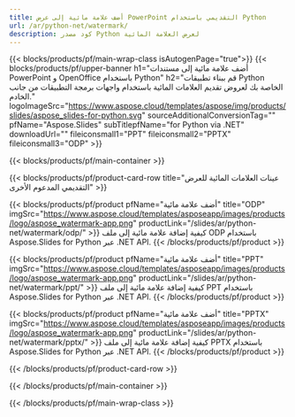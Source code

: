 ```yaml
---
title: أضف علامة مائية إلى عرض PowerPoint التقديمي باستخدام Python
url: /ar/python-net/watermark/
description: كود مصدر Python لعرض العلامة المائية
---
```


{{< blocks/products/pf/main-wrap-class isAutogenPage="true">}}
{{< blocks/products/pf/upper-banner h1="أضف علامة مائية إلى مستندات PowerPoint و OpenOffice باستخدام Python" h2="قم ببناء تطبيقات Python الخاصة بك لعروض تقديم العلامات المائية باستخدام واجهات برمجة التطبيقات من جانب الخادم." logoImageSrc="https://www.aspose.cloud/templates/aspose/img/products/slides/aspose_slides-for-python.svg" sourceAdditionalConversionTag="" pfName="Aspose.Slides" subTitlepfName="for Python via .NET" downloadUrl="" fileiconsmall1="PPT" fileiconsmall2="PPTX" fileiconsmall3="ODP" >}}

{{< blocks/products/pf/main-container >}}

{{< blocks/products/pf/product-card-row title="عينات العلامات المائية للعرض التقديمي المدعوم الأخرى" >}}

{{< blocks/products/pf/product pfName="أضف علامة مائية" title="ODP" imgSrc="https://www.aspose.cloud/templates/asposeapp/images/products/logo/aspose_watermark-app.png" productLink="/slides/ar/python-net/watermark/odp/" >}}
كيفية إضافة علامة مائية إلى ملف ODP باستخدام Aspose.Slides for Python عبر .NET API.
{{< /blocks/products/pf/product >}}

{{< blocks/products/pf/product pfName="أضف علامة مائية" title="PPT" imgSrc="https://www.aspose.cloud/templates/asposeapp/images/products/logo/aspose_watermark-app.png" productLink="/slides/ar/python-net/watermark/ppt/" >}}
كيفية إضافة علامة مائية إلى ملف PPT باستخدام Aspose.Slides for Python عبر .NET API.
{{< /blocks/products/pf/product >}}

{{< blocks/products/pf/product pfName="أضف علامة مائية" title="PPTX" imgSrc="https://www.aspose.cloud/templates/asposeapp/images/products/logo/aspose_watermark-app.png" productLink="/slides/ar/python-net/watermark/pptx/" >}}
كيفية إضافة علامة مائية إلى ملف PPTX باستخدام Aspose.Slides for Python عبر .NET API.
{{< /blocks/products/pf/product >}}



{{< /blocks/products/pf/product-card-row >}}

{{< /blocks/products/pf/main-container >}}
    
{{< /blocks/products/pf/main-wrap-class >}}